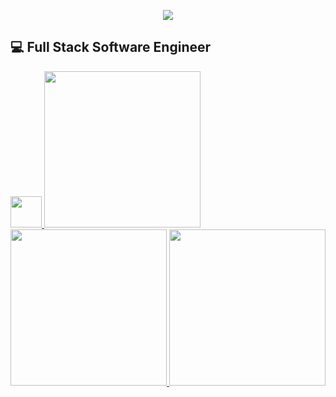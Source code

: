 


<p align="center">
  <img src="https://capsule-render.vercel.app/api?type=waving&color=timeGradient&height=300&section=header&text=Hello!&fontSize=90" />
  
</p>

💻 Full Stack Software Engineer
---



<a href="https://www.linkedin.com/in/edwardjxchen/" >
<img src="https://cdn2.iconfinder.com/data/icons/social-media-2285/512/1_Linkedin_unofficial_colored_svg-512.png" height="50">



<img src="https://github.com/user-attachments/assets/460aa021-d21c-4705-bd59-09111f1a4c70" width="250" />
<img src="https://github.com/user-attachments/assets/8ef2dcf1-02af-4834-9be9-e8fd6dcb436a" width="250" />
<img src="https://github.com/user-attachments/assets/c8c6d966-03bd-47f7-a08f-47689246c020" width="250" />






<!--
**EddieC97/EddieC97** is a ✨ _special_ ✨ repository because its `README.md` (this file) appears on your GitHub profile.

Here are some ideas to get you started:

- 🔭 I’m currently working on ...
- 🌱 I’m currently learning ...
- 👯 I’m looking to collaborate on ...
- 🤔 I’m looking for help with ...
- 💬 Ask me about ...
- 📫 How to reach me: ...
- 😄 Pronouns: ...
- ⚡ Fun fact: ...
-->
